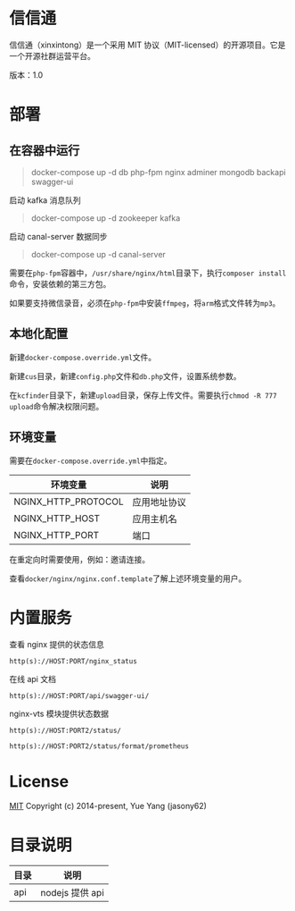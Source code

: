 # 信信通

信信通（xinxintong）是一个采用 MIT 协议（MIT-licensed）的开源项目。它是一个开源社群运营平台。

版本：1.0

# 部署

## 在容器中运行

> docker-compose up -d db php-fpm nginx adminer mongodb backapi swagger-ui

启动 kafka 消息队列

> docker-compose up -d zookeeper kafka

启动 canal-server 数据同步

> docker-compose up -d canal-server

需要在`php-fpm`容器中，`/usr/share/nginx/html`目录下，执行`composer install`命令，安装依赖的第三方包。

如果要支持微信录音，必须在`php-fpm`中安装`ffmpeg`，将`arm`格式文件转为`mp3`。

## 本地化配置

新建`docker-compose.override.yml`文件。

新建`cus`目录，新建`config.php`文件和`db.php`文件，设置系统参数。

在`kcfinder`目录下，新建`upload`目录，保存上传文件。需要执行`chmod -R 777 upload`命令解决权限问题。

## 环境变量

需要在`docker-compose.override.yml`中指定。

| 环境变量            | 说明         |
| ------------------- | ------------ |
| NGINX_HTTP_PROTOCOL | 应用地址协议 |
| NGINX_HTTP_HOST     | 应用主机名   |
| NGINX_HTTP_PORT     | 端口         |

在重定向时需要使用，例如：邀请连接。

查看`docker/nginx/nginx.conf.template`了解上述环境变量的用户。

# 内置服务

查看 nginx 提供的状态信息

```
http(s)://HOST:PORT/nginx_status
```

在线 api 文档

```
http(s)://HOST:PORT/api/swagger-ui/
```

nginx-vts 模块提供状态数据

```
http(s)://HOST:PORT2/status/
```

```
http(s)://HOST:PORT2/status/format/prometheus
```

# License

[MIT](http://opensource.org/licenses/MIT)
Copyright (c) 2014-present, Yue Yang (jasony62)

# 目录说明

| 目录 | 说明            |
| ---- | --------------- |
| api  | nodejs 提供 api |
